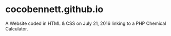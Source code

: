 # cocobennett.github.io
A Website coded in HTML &amp; CSS on July 21, 2016 linking to a PHP Chemical Calculator.
